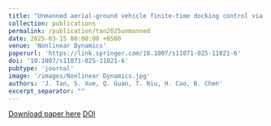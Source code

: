 ```yaml
---
title: "Unmanned aerial-ground vehicle finite-time docking control via pursuit-evasion games"
collection: publications
permalink: /publication/tan2025unmanned
date: 2025-03-15 00:00:00 +0500
venue: 'Nonlinear Dynamics'
paperurl: 'https://link.springer.com/10.1007/s11071-025-11021-6'
doi: '10.1007/s11071-025-11021-6'
pubtype: 'journal'
image: '/images/Nonlinear Dynamics.jpg'
authors: 'J. Tan, S. Xue, Q. Guan, T. Niu, H. Cao, B. Chen'
excerpt_separator: ""
---
```

[Download paper here](https://link.springer.com/10.1007/s11071-025-11021-6)
[DOI](10.1007/s11071-025-11021-6)